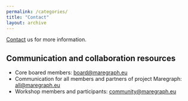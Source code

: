 ```yaml
---
permalink: /categories/
title: "Contact"
layout: archive
---
```


[Contact](mailto:joanna.goley@vliz.be) us for more information. 

## Communication and collaboration resources
- Core boared members: [board@maregraph.eu](mailto:board@maregraph.eu)
- Communication for all members and partners of project Maregraph: [all@maregraph.eu](mailto:all@maregraph.eu)
- Workshop members and participants: [community@maregraph.eu](mailto:community@maregraph.eu)



